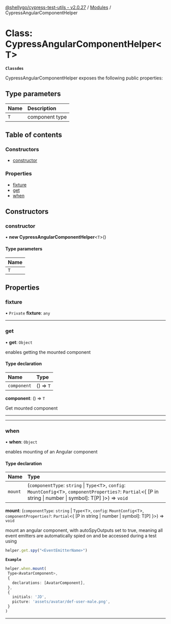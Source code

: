 [@shellygo/cypress-test-utils - v2.0.27](../README.md) / [Modules](../modules.md) / CypressAngularComponentHelper

# Class: CypressAngularComponentHelper<T\>

**`Classdes`**

CypressAngularComponentHelper exposes the following public properties:

## Type parameters

| Name | Description |
| :------ | :------ |
| `T` | component type |

## Table of contents

### Constructors

- [constructor](CypressAngularComponentHelper.md#constructor)

### Properties

- [fixture](CypressAngularComponentHelper.md#fixture)
- [get](CypressAngularComponentHelper.md#get)
- [when](CypressAngularComponentHelper.md#when)

## Constructors

### constructor

• **new CypressAngularComponentHelper**<`T`\>()

#### Type parameters

| Name |
| :------ |
| `T` |

## Properties

### fixture

• `Private` **fixture**: `any`

___

### get

• **get**: `Object`

enables getting the mounted component

#### Type declaration

| Name | Type |
| :------ | :------ |
| `component` | () => `T` |

**component**: () => `T`

Get mounted component

-----

___

### when

• **when**: `Object`

enables mounting of an Angular component

#### Type declaration

| Name | Type |
| :------ | :------ |
| `mount` | (`componentType`: `string` \| `Type`<`T`\>, `config`: `MountConfig`<`T`\>, `componentProperties?`: `Partial`<{ [P in string \| number \| symbol]: T[P] }\>) => `void` |

**mount**: (`componentType`: `string` \| `Type`<`T`\>, `config`: `MountConfig`<`T`\>, `componentProperties?`: `Partial`<{ [P in string \| number \| symbol]: T[P] }\>) => `void`

mount an angular component, with autoSpyOutputs set to true, meaning all event emitters are automatically spied on
and be accessed during a test using
```ts
helper.get.spy("<EventEmitterName>")
```

**`Example`**

```ts
helper.when.mount(
 Type<AvatarComponent>,
 {
   declarations: [AvatarComponent],
 },
 {
   initials: 'JD',
   picture: 'assets/avatar/def-user-male.png',
 }
)
```

-----
